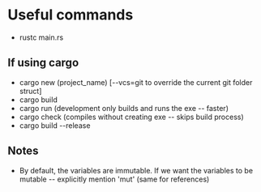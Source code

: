 # Useful commands

- rustc main.rs

## If using cargo

- cargo new (project_name) [--vcs=git to override the current git folder struct]
- cargo build
- cargo run (development only builds and runs the exe -- faster)
- cargo check (compiles without creating exe -- skips build process)
- cargo build --release

## Notes

- By default, the variables are immutable. If we want the variables to be mutable -- explicitly mention 'mut' (same for references)

